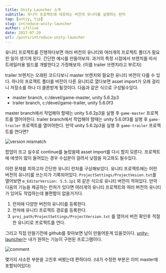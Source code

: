 ```yaml
---
title: Unity Launcher 소개
subtitle: 유니티 프로젝트에 대응하는 버전의 유니티를 실행하는 런처
tag: [untiy, tip]
slug: introduce-unity-launcher
author: if1live
date: 2017-07-29
url: /posts/introduce-unity-launcher
---
```


유니티 프로젝트를 진행하다보면 여러 버전의 유니티와 여러개의 프로젝트 폴더가 필요한 일이 생기게 된다. 간단한 예시를 만들어보자. 과거의 특정 시점에서 브렌치를 따서 트레일러용 빌드를 개발한다고 가정해보자. (이를 trailer 브렌치라고 부르자)

trailer 브렌치는 오래된 코드다보니 master 브렌치와 필요한 유니티 버전이 다를 수 있다.
하나의 프로젝트 폴더를 버전이 다른 유니티로 열다보면 asset import가 오래 걸리니 저장소를 하나 더 클론받게 될것이다. 다음과 같은 식으로 구성될수있다.

* master branch, c:/devel/game-master, unity 5.6.2p3
* trailer branch, c:/devel/game-trailer, unity 5.6.0f3

master branch에서 작업해야 할때는 unity 5.6.2p3을 실행 후 `game-master` 프로젝트를 열어야한다. 
trailer branch에서 작업해야 할때는 unity 5.6.0f3를 실행 후 `game-trailer` 프로젝트를 열어야한다.
만약 unity 5.6.2p3을 실행 후 `game-trailer` 프로젝트를 연다면?

![version mismatch]({attach}introduce-unity-launcher/version-mismatch.png)

<!--adsense-->

팝업이 뜨고 실수로 continue를 눌렀을때 asset import를 다시 할지 모른다.
프로젝트에 에셋이 많이 들어있는 경우 수십분이 걸려서 낮잠을 자고와도 될수있다.

이런 문제를 피하고자 간단한 유니티 런처를 구상해보았다.
유니티 프로젝트에는 어떤 버전의 유니티를 쓰는지가 기록되어있다.
`ProjectSettings/ProjectVesion.txt`를 열어보면 `m_EditorVersion: 5.5.1p1` 와 같은 식으로 유니티 버전이 적혀있다.
만약 다음의 기능을 제공하는 런처가 있다면 여러개의 유니티 프로젝트와 여러 버전의 유니티가 있어도 작업하는데 불편함이 없을거거다.

1. 런처에 다양한 버전의 유니티를 등록한다.
2. 런처에 유니티 프로젝트 경로를 등록한다.
3. `proj_path/ProjectSettings/ProjectVersion.txt` 를 열어서 버전 확인후 적절한 유니티로 프로젝트를 연다.


그리고 직접 만들기전에 github를 찾아보면 남이 만들어둔게 있을것이다.
[unity-launcher][repo]는 내가 원하는 기능이 구현된 프로그램이다.

![comment]({attach}introduce-unity-launcher/screenshot.png)

몇가지 사소한 부분을 고친후 써봤는데 편하더라.
(내가 수정한 부분은 이미 master에 포함되어있다)

[repo]: https://github.com/hagish/unity-launcher
